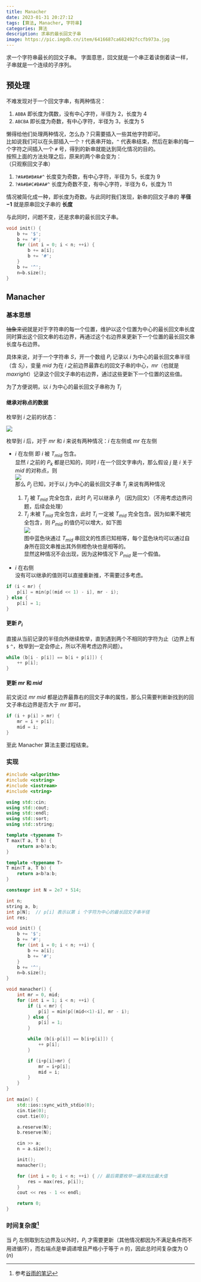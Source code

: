 ```yaml
---
title: Manacher
date: 2023-01-31 20:27:12
tags: [算法, Manacher, 字符串]
categories: 算法
description: 求串的最长回文子串
image: https://pic.imgdb.cn/item/6416687ca682492fccfb973a.jpg
---
```


求一个字符串最长的回文子串。
字面意思，回文就是一个串正着读倒着读一样，子串就是一个连续的子序列。

## 预处理

不难发现对于一个回文字串，有两种情况：

1. `ABBA` 即长度为偶数，没有中心字符，半径为 2，长度为 4
2. `ABCBA` 即长度为奇数，有中心字符，半径为 3，长度为 5

懒得给他们处理两种情况，怎么办？只需要插入一些其他字符即可。  
比如说我们可以在头部插入一个 `?` 代表串开始，`^` 代表串结束，然后在新串的每一个字符之间插入一个 `#` 号，得到的新串就能达到简化情况的目的。    
按照上面的方法处理之后，原来的两个串会变为：  
（只观察回文子串）

1. `?#A#B#B#A#^` 长度变为奇数，有中心字符，半径为 5，长度为 9
2. `?#A#B#C#B#A#^` 长度为奇数不变，有中心字符，半径为 6，长度为 11

情况被简化成一种，即长度为奇数。与此同时我们发现，新串的回文子串的 **半径$-1$** 就是原串回文子串的 **长度**

与此同时，问题不变，还是求串的最长回文子串。

```C++
void init() {
    b += '$';
    b += '#';
    for (int i = 0; i < n; ++i) {
        b += a[i];
        b += '#';
    }
    b += '^';
    n=b.size();
}
```


## Manacher

### 基本思想

~~抽象来说~~就是对于字符串的每一个位置，维护以这个位置为中心的最长回文串长度同时算出这个回文串的右边界，再通过这个右边界来更新下一个位置的最长回文串长度与右边界。

具体来说，对于一个字符串 $S$，开一个数组 $P_i$ 记录以 $i$ 为中心的最长回文串半径（含 $S_i$），变量 $mid$ 为在 $i$ 之前边界最靠右的回文子串的中心，$mr$（也就是 $maxright$）记录这个回文子串的右边界，通过这些更新下一个位置的这些值。

为了方便说明，以 $i$ 为中心的最长回文子串称为 $T_i$

#### 继承对称点的数据

枚举到 $i$ 之前的状态：

![](https://s1.ax1x.com/2023/01/31/pS0hKFU.png)

枚举到 $i$ 后，对于 $mr$ 和 $i$ 来说有两种情况：$i$ 在左侧或 $mr$ 在左侧

* $i$ 在左侧
即 $i$ 被 $T_{mid}$ 包含。  
显然 $i$ 之前的 $P_k$ 都是已知的，同时 $i$ 在一个回文字串内，那么假设 $j$ 是 $i$ 关于 $mid$ 的对称点，则  
![](https://s1.ax1x.com/2023/01/31/pS0hKFU.png)  
那么 $P_j$ 已知，对于以 $j$ 为中心的最长回文子串 $T_j$ 来说有两种情况
  1. $T_j$ 被 $T_{mid}$ 完全包含，此时 $P_i$ 可以继承 $P_j$ （因为回文）（不用考虑边界问题，后续会处理）
  2. $T_j$ 未被 $T_{mid}$ 完全包含，此时 $T_i$ 一定被 $T_{mid}$ 完全包含。因为如果不被完全包含，则 $P_{mid}$ 的值仍可以增大，如下图  
   ![](https://s1.ax1x.com/2023/01/31/pS0hRk8.png)  
   图中蓝色块通过 $T_{mid}$ 串回文的性质已知相等，每个蓝色块均可以通过自身所在回文串推出其外侧橙色块也是相等的。  
   显然这种情况不会出现，因为这种情况下 $P_{mid}$ 是一个假值。


* $i$ 在右侧  
没有可以继承的值则可以直接重新推，不需要过多考虑。

```C++
if (i < mr) {
    p[i] = min(p[(mid << 1) - i], mr - i);
} else {
    p[i] = 1;
}
```

#### 更新 $P_i$

直接从当前记录的半径向外继续枚举，直到遇到两个不相同的字符为止（边界上有 `$` `^`，枚举到一定会停止，所以不用考虑边界问题）。

```C++
while (b[i - p[i]] == b[i + p[i]]) {
    ++ p[i];
}
```

#### 更新 $mr$ 和 $mid$

前文说过 $mr$ $mid$ 都是边界最靠右的回文子串的属性，那么只需要判断新找到的回文子串右边界是否大于 $mr$ 即可。

```C++
if (i + p[i] > mr) {
    mr = i + p[i];
    mid = i;
}
```

至此 Manacher 算法主要过程结束。

### 实现

```C++
#include <algorithm>
#include <cstring>
#include <iostream>
#include <string>

using std::cin;
using std::cout;
using std::endl;
using std::sort;
using std::string;

template <typename T>
T max(T a, T b) {
    return a>b?a:b;
}

template <typename T>
T min(T a, T b) {
    return a<b?a:b;
}

constexpr int N = 2e7 + 514;

int n;
string a, b;
int p[N];  // p[i] 表示以第 i 个字符为中心的最长回文子串半径
int res;

void init() {
    b += '$';
    b += '#';
    for (int i = 0; i < n; ++i) {
        b += a[i];
        b += '#';
    }
    b += '^';
    n=b.size();
}

void manacher() {
    int mr = 0, mid;
    for (int i = 1; i < n; ++i) {
        if (i < mr) {
            p[i] = min(p[(mid<<1)-i], mr - i);
        } else {
            p[i] = 1;
        }

        while (b[i-p[i]] == b[i+p[i]]) {
            ++ p[i];
        }

        if (i+p[i]>mr) {
            mr = i+p[i];
            mid = i;
        }
    }
}

int main() {
    std::ios::sync_with_stdio(0);
    cin.tie(0);
    cout.tie(0);

    a.reserve(N);
    b.reserve(N);

    cin >> a;
    n = a.size();

    init();
    manacher();

    for (int i = 0; i < n; ++i) { // 最后需要枚举一遍来找出最大值
        res = max(res, p[i]);
    }
    cout << res - 1 << endl;

    return 0;
}
```
### 时间复杂度[^1]

当 $P_j$ 左侧取到左边界及以外时，$P_i$ 才需要更新（其他情况都因为不满足条件而不用进循环），而右端点是单调递增且严格小于等于 $n$ 的，因此总时间复杂度为 $\operatorname{O}(n)$


[^1]: 参考[谷雨的笔记](https://www.acwing.com/file_system/file/content/whole/index/content/7964832/)